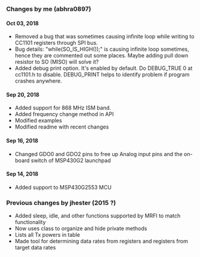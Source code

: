 ### Changes by me (abhra0897)

#### Oct 03, 2018

- Removed a bug that was sometimes causing infinite loop while writing to CC1101 registers through SPI bus.
- Bug details: "while(SO_IS_HIGH());" is causing infinite loop sometimes, hence they are commented out some places. Maybe adding pull down resistor to SO (MISO) will solve it? 
- Added debug print option. It's enabled by default. Do DEBUG_TRUE 0 at cc1101.h to disable. DEBUG_PRINT helps to identify problem if program crashes anywhere.

#### Sep 20, 2018

- Added support for 868 MHz ISM band.
- Added frequency change method in API
- Modified examples
- Modified readme with recent changes
#### Sep 16, 2018

- Changed GDO0 and GDO2 pins to free up Analog input pins and the on-board switch of MSP430G2 launchpad

#### Sep 14, 2018

- Added support to MSP430G2553 MCU

### Previous changes by jhester (2015 ?) 

- Added sleep, idle, and other functions supported by MRFI to match functionality
- Now uses class to organize and hide private methods
- Lists all Tx powers in table
- Made tool for determining data rates from registers and registers from target data rates

